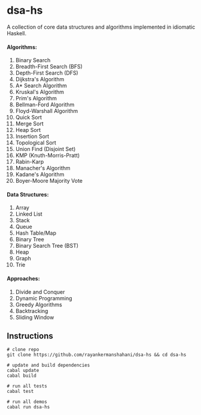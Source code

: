 # dsa-hs

A collection of core data structures and algorithms implemented in idiomatic Haskell.

#### Algorithms:
1. Binary Search
2. Breadth-First Search (BFS)
3. Depth-First Search (DFS)
4. Dijkstra's Algorithm
5. A* Search Algorithm
6. Kruskal's Algorithm
7. Prim's Algorithm
8. Bellman-Ford Algorithm
9. Floyd-Warshall Algorithm
10. Quick Sort
11. Merge Sort
12. Heap Sort
13. Insertion Sort
14. Topological Sort
15. Union Find (Disjoint Set)
16. KMP (Knuth-Morris-Pratt)
17. Rabin-Karp
18. Manacher's Algorithm
19. Kadane's Algorithm
20. Boyer-Moore Majority Vote

#### Data Structures:
1. Array
2. Linked List
3. Stack
4. Queue
5. Hash Table/Map
6. Binary Tree
7. Binary Search Tree (BST)
8. Heap
9. Graph
10. Trie

#### Approaches:
1. Divide and Conquer
2. Dynamic Programming
3. Greedy Algorithms
4. Backtracking
5. Sliding Window

## Instructions
```
# clone repo
git clone https://github.com/rayankermanshahani/dsa-hs && cd dsa-hs

# update and build dependencies
cabal update
cabal build

# run all tests
cabal test

# run all demos
cabal run dsa-hs 


